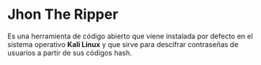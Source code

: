 # Jhon The Ripper
Es una herramienta de código abierto que viene instalada por defecto en el sistema operativo **Kali Linux** y que sirve para descifrar contraseñas de usuarios a partir de sus códigos hash.

